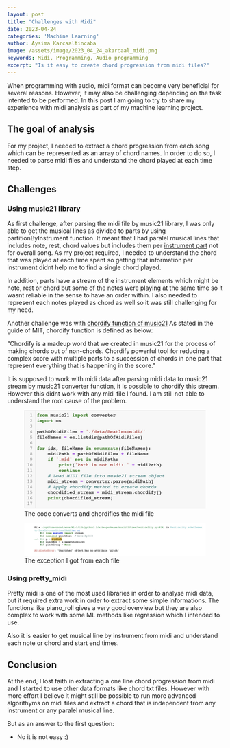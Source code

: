 ```yaml
---
layout: post
title: "Challenges with Midi"
date: 2023-04-24
categories: 'Machine Learning'
author: Aysima Karcaaltincaba
image: /assets/image/2023_04_24_akarcaal_midi.png
keywords: Midi, Programming, Audio programming
excerpt: "Is it easy to create chord progression from midi files?"
---
```


When programming with audio, midi format can become very beneficial for several reasons. However, it may also be challenging depending on the task intented to be performed. In this post I am going to try to share my experience with midi analysis as part of my machine learning project.


## The goal of analysis

For my project, I needed to extract a chord progression from each song which can be represented as an array of chord names. In order to do so, I needed to parse midi files and understand the chord played at each time step. 

## Challenges

### Using music21 library

As first challenge, after parsing the midi file by music21 library, I was only able to get the musical lines as divided to parts by using partitionByInstrument function. It meant that I had paralel musical lines that includes note, rest, chord values but includes them per [instrument part](https://web.mit.edu/music21/doc/moduleReference/moduleInstrument.html) not for overall song. As my project required, I needed to understand the chord that was played at each time spent so getting that information per instrument didnt help me to find a single chord played. 

In addition, parts have a stream of the instrument elements which might be note, rest or chord but some of the notes were playing at the same time so it wasnt reliable in the sense to have an order within. I also needed to represent each notes played as chord as well so it was still challenging for my need.

Another challenge was with [chordify function of music21](https://web.mit.edu/music21/doc/usersGuide/usersGuide_09_chordify.html) As stated in the guide of MIT, chordify function is defined as below: 

"Chordify is a madeup word that we created in music21 for the process of making chords out of non-chords. Chordify powerful tool for reducing a complex score with multiple parts to a succession of chords in one part that represent everything that is happening in the score." 

It is supposed to work with midi data after parsing midi data to music21 stream by music21 converter function, it is possible to chordify this stream. However this didnt work with any midi file I found. I am still not able to understand the root cause of the problem.


<figure style="float: none">
   <img
      src="/assets/image/2023_04_24_akarcaal_code.jpg"/>
   <figcaption>The code converts and chordifies the midi file</figcaption>
</figure>


<figure style="float: none">
   <img
      src="/assets/image/2023_04_24_akarcaal_chordify.jpg"/>
   <figcaption>The exception I got from each file</figcaption>
</figure>


### Using pretty_midi

Pretty midi is one of the most used libraries in order to analyse midi data, but it required extra work in order to extract some simple informations. The functions like piano_roll gives a very good overview but they are also complex to work with some ML methods like regression which I intended to use. 

Also it is easier to get musical line by instrument from midi and understand each note or chord and start end times. 


## Conclusion

At the end, I lost faith in extracting a one line chord progression from midi and I started to use other data formats like chord txt files. However with more effort I believe it might still be possible to run more advanced algorithyms on midi files and extract a chord that is independent from any instrument or any paralel musical line.

But as an answer to the first question:
- No it is not easy :) 